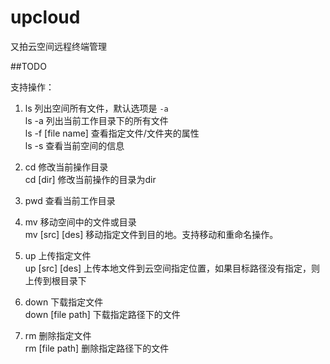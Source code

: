 upcloud
=======

又拍云空间远程终端管理

##TODO  

支持操作：

1. ls  列出空间所有文件，默认选项是 `-a`  
   ls -a               列出当前工作目录下的所有文件        
   ls -f [file name]   查看指定文件/文件夹的属性  
   ls -s               查看当前空间的信息  

2. cd 修改当前操作目录  
   cd [dir] 修改当前操作的目录为dir 

3. pwd 查看当前工作目录  

4. mv 移动空间中的文件或目录  
   mv [src] [des]  移动指定文件到目的地。支持移动和重命名操作。

5. up 上传指定文件  
   up [src] [des] 上传本地文件到云空间指定位置，如果目标路径没有指定，则上传到根目录下

6. down 下载指定文件  
   down [file path] 下载指定路径下的文件 

7. rm 删除指定文件  
   rm [file path]  删除指定路径下的文件

